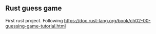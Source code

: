 ## Rust guess game
First rust project. Following https://doc.rust-lang.org/book/ch02-00-guessing-game-tutorial.html
